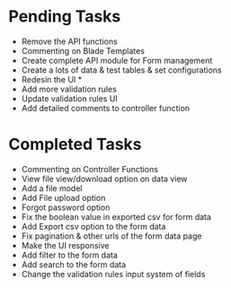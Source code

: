 # Pending Tasks
- Remove the API functions
- Commenting on Blade Templates
- Create complete API module for Form management
- Create a lots of data & test tables & set configurations
- Redesin the UI *
- Add more validation rules
- Update validation rules UI
- Add detailed comments to controller function

# Completed Tasks
- Commenting on Controller Functions
- View file view/download option on data view
- Add a file model
- Add File upload option
- Forgot password option
- Fix the boolean value in exported csv for form data
- Add Export csv option to the form data
- Fix pagination & other urls of the form data page
- Make the UI responsive
- Add filter to the form data
- Add search to the form data
- Change the validation rules input system of fields